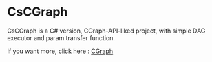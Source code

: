# CsCGraph
CsCGraph is a C# version, CGraph-API-liked project, with simple DAG executor and param transfer function.

If you want more, click here : [CGraph](https://github.com/ChunelFeng/CGraph)
